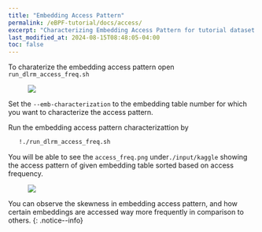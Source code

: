 ```yaml
---
title: "Embedding Access Pattern"
permalink: /eBPF-tutorial/docs/access/
excerpt: "Characterizing Embedding Access Pattern for tutorial dataset."
last_modified_at: 2024-08-15T08:48:05-04:00
toc: false
---
```


To charaterize the embedding access pattern open `run_dlrm_access_freq.sh`

<figure>
  <img src="{{ '/assets/tutorial/access_pattern.png' }}">
</figure>

Set the `--emb-characterization` to the embedding table number for which you want to characterize the access pattern.

Run the embedding access pattern characterizattion by

```bash
   !./run_dlrm_access_freq.sh
```

You will be able to see the `access_freq.png` under`./input/kaggle` showing the access pattern of given embedding table sorted based on access frequency.

<figure>
  <img src="{{ '/assets/tutorial/access_freq.png' }}">
</figure>

You can observe the skewness in embedding access pattern, and how certain embeddings are accessed way more frequently in comparison to others.
{: .notice--info}

